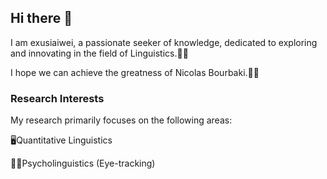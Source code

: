 ## Hi there 👋

I am exusiaiwei, a passionate seeker of knowledge, dedicated to exploring and innovating in the field of Linguistics.👨‍🏫

I hope we can achieve the greatness of Nicolas Bourbaki.🙋‍♂️

### Research Interests

My research primarily focuses on the following areas:

🖥Quantitative Linguistics

🧑‍🔬Psycholinguistics (Eye-tracking)
